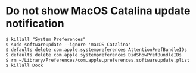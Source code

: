 # Do not show MacOS Catalina update notification

```console
$ killall "System Preferences"
$ sudo softwareupdate --ignore 'macOS Catalina'
$ defaults delete com.apple.systempreferences AttentionPrefBundleIDs
$ defaults delete com.apple.systempreferences DidShowPrefBundleIDs
$ rm ~/Library/Preferences/com.apple.preferences.softwareupdate.plist
$ killall Dock
```
